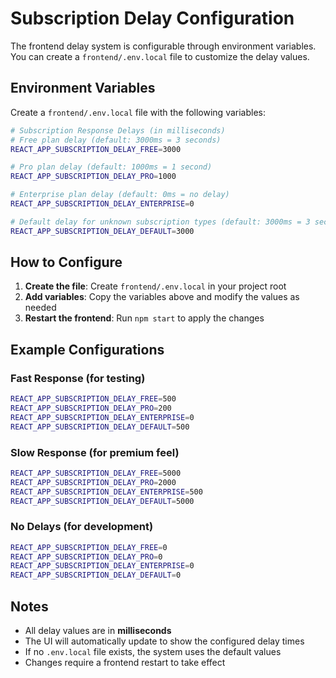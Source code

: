 # Subscription Delay Configuration

The frontend delay system is configurable through environment variables. You can create a `frontend/.env.local` file to customize the delay values.

## Environment Variables

Create a `frontend/.env.local` file with the following variables:

```bash
# Subscription Response Delays (in milliseconds)
# Free plan delay (default: 3000ms = 3 seconds)
REACT_APP_SUBSCRIPTION_DELAY_FREE=3000

# Pro plan delay (default: 1000ms = 1 second)
REACT_APP_SUBSCRIPTION_DELAY_PRO=1000

# Enterprise plan delay (default: 0ms = no delay)
REACT_APP_SUBSCRIPTION_DELAY_ENTERPRISE=0

# Default delay for unknown subscription types (default: 3000ms = 3 seconds)
REACT_APP_SUBSCRIPTION_DELAY_DEFAULT=3000
```

## How to Configure

1. **Create the file**: Create `frontend/.env.local` in your project root
2. **Add variables**: Copy the variables above and modify the values as needed
3. **Restart the frontend**: Run `npm start` to apply the changes

## Example Configurations

### Fast Response (for testing)
```bash
REACT_APP_SUBSCRIPTION_DELAY_FREE=500
REACT_APP_SUBSCRIPTION_DELAY_PRO=200
REACT_APP_SUBSCRIPTION_DELAY_ENTERPRISE=0
REACT_APP_SUBSCRIPTION_DELAY_DEFAULT=500
```

### Slow Response (for premium feel)
```bash
REACT_APP_SUBSCRIPTION_DELAY_FREE=5000
REACT_APP_SUBSCRIPTION_DELAY_PRO=2000
REACT_APP_SUBSCRIPTION_DELAY_ENTERPRISE=500
REACT_APP_SUBSCRIPTION_DELAY_DEFAULT=5000
```

### No Delays (for development)
```bash
REACT_APP_SUBSCRIPTION_DELAY_FREE=0
REACT_APP_SUBSCRIPTION_DELAY_PRO=0
REACT_APP_SUBSCRIPTION_DELAY_ENTERPRISE=0
REACT_APP_SUBSCRIPTION_DELAY_DEFAULT=0
```

## Notes

- All delay values are in **milliseconds**
- The UI will automatically update to show the configured delay times
- If no `.env.local` file exists, the system uses the default values
- Changes require a frontend restart to take effect
